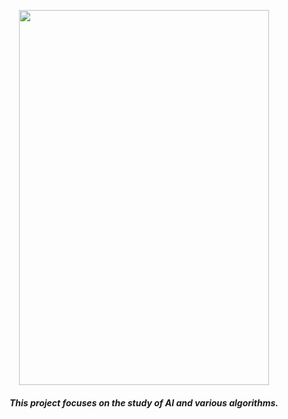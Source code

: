 
<p align="center">
  <img width="400" height="600" src="./01_doc/image.png">
</p>


<div align="center">
    <h5>This project focuses on the study of AI and various algorithms.</h5>
</div>


